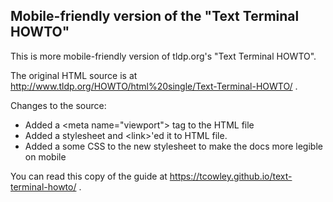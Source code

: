 ## Mobile-friendly version of the "Text Terminal HOWTO"

This is more mobile-friendly version of tldp.org's "Text Terminal HOWTO".

The original HTML source is at http://www.tldp.org/HOWTO/html%20single/Text-Terminal-HOWTO/ .

Changes to the source:
- Added a &lt;meta name="viewport"&gt; tag to the HTML file
- Added a stylesheet and &lt;link&gt;'ed it to HTML file.
- Added a some CSS to the new stylesheet to make the docs more legible on mobile

You can read this copy of the guide at https://tcowley.github.io/text-terminal-howto/ .

